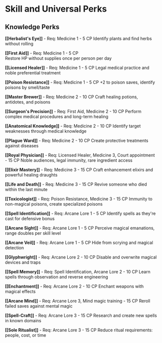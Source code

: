 # Skill and Universal Perks

## Knowledge Perks

**[[Herbalist's Eye]]** - Req: Medicine 1 - 5 CP
Identify plants and find herbs without rolling

**[[First Aid]]** - Req: Medicine 1 - 5 CP  
Restore HP without supplies once per person per day

**[[Licensed Healer]]** - Req: Medicine 1 - 5 CP
Legal medical practice and noble preferential treatment

**[[Poison Resistance]]** - Req: Medicine 1 - 5 CP
+2 to poison saves, identify poisons by smell/taste

**[[Master Brewer]]** - Req: Medicine 2 - 10 CP
Craft healing potions, antidotes, and poisons

**[[Surgeon's Precision]]** - Req: First Aid, Medicine 2 - 10 CP
Perform complex medical procedures and long-term healing

**[[Anatomical Knowledge]]** - Req: Medicine 2 - 10 CP
Identify target weaknesses through medical knowledge

**[[Plague Ward]]** - Req: Medicine 2 - 10 CP
Create protective treatments against diseases

**[[Royal Physician]]** - Req: Licensed Healer, Medicine 3, Court appointment - 15 CP
Noble audiences, legal immunity, rare ingredient access

**[[Elixir Mastery]]** - Req: Medicine 3 - 15 CP
Craft enhancement elixirs and powerful healing draughts

**[[Life and Death]]** - Req: Medicine 3 - 15 CP
Revive someone who died within the last minute

**[[Toxicologist]]** - Req: Poison Resistance, Medicine 3 - 15 CP
Immunity to non-magical poisons, create specialized poisons

**[[Spell Identification]]** - Req: Arcane Lore 1 - 5 CP
Identify spells as they're cast for defensive bonus

**[[Arcane Sight]]** - Req: Arcane Lore 1 - 5 CP
Perceive magical emanations, range doubles per skill level

**[[Arcane Veil]]** - Req: Arcane Lore 1 - 5 CP
Hide from scrying and magical detection

**[[Glyphwright]]** - Req: Arcane Lore 2 - 10 CP
Disable and overwrite magical devices and traps

**[[Spell Memory]]** - Req: Spell Identification, Arcane Lore 2 - 10 CP
Learn spells through observation and reverse engineering

**[[Enchantment]]** - Req: Arcane Lore 2 - 10 CP
Enchant weapons with magical effects

**[[Arcane Mind]]** - Req: Arcane Lore 3, Mind magic training - 15 CP
Reroll failed saves against mental magic

**[[Spell-Craft]]** - Req: Arcane Lore 3 - 15 CP
Research and create new spells in known domains

**[[Sole Ritualist]]** - Req: Arcane Lore 3 - 15 CP
Reduce ritual requirements: people, cost, or time